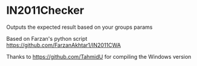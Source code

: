 # IN2011Checker
Outputs the expected result based on your groups params

Based on Farzan's python script https://github.com/FarzanAkhtar1/IN2011CWA

Thanks to https://github.com/TahmidU for compiling the Windows version


